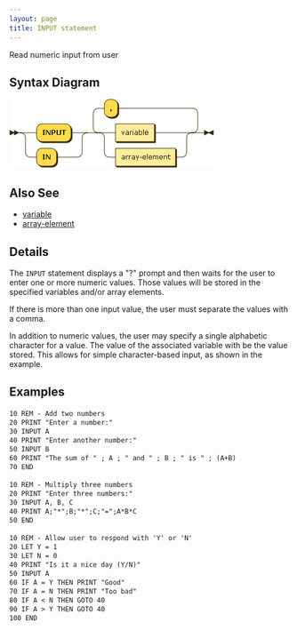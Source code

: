 ```yaml
---
layout: page
title: INPUT statement
---
```


Read numeric input from user


## Syntax Diagram

![Syntax diagram](/diagram/INPUT-statement.png)


## Also See

- [variable](/reference/variable)
- [array-element](/reference/array-element)


## Details

The `INPUT` statement displays a "?" prompt and then waits for the user to enter one or more numeric values.  Those values will be stored in the specified variables and/or array elements.

If there is more than one input value, the user must separate the values with a comma.

In addition to numeric values, the user may specify a single alphabetic character for a value.  The value of the associated variable with be the value stored.  This allows for simple character-based input, as shown in the example.


## Examples

    10 REM - Add two numbers
    20 PRINT "Enter a number:"
    30 INPUT A
    40 PRINT "Enter another number:"
    50 INPUT B
    60 PRINT "The sum of " ; A ; " and " ; B ; " is " ; (A+B)
    70 END

    10 REM - Multiply three numbers
    20 PRINT "Enter three numbers:"
    30 INPUT A, B, C
    40 PRINT A;"*";B;"*";C;"=";A*B*C
    50 END

    10 REM - Allow user to respond with 'Y' or 'N'
    20 LET Y = 1
    30 LET N = 0
    40 PRINT "Is it a nice day (Y/N)"
    50 INPUT A
    60 IF A = Y THEN PRINT "Good"
    70 IF A = N THEN PRINT "Too bad"
    80 IF A < N THEN GOTO 40
    90 IF A > Y THEN GOTO 40
    100 END

